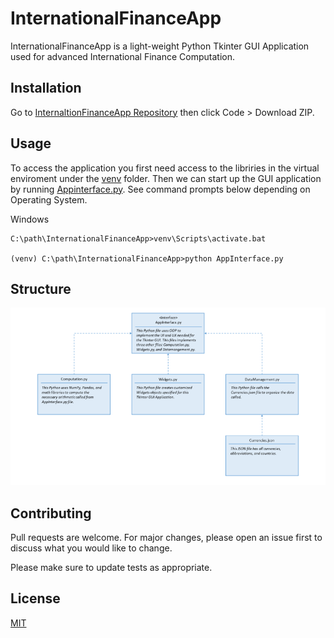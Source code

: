 # InternationalFinanceApp
InternationalFinanceApp is a light-weight Python Tkinter GUI Application used for advanced International Finance Computation.

## Installation
Go to [InternaltionFinanceApp Repository](https://github.com/matthewmyrick/InternationalFinanceApp) then click Code > Download ZIP.

## Usage
To access the application you first need access to the libriries in the virtual enviroment under the [venv](https://github.com/matthewmyrick/InternationalFinanceApp/tree/main/venv) folder. Then we can start up the GUI application by running [Appinterface.py](https://github.com/matthewmyrick/InternationalFinanceApp/blob/main/AppInterface.py). See command prompts below depending on Operating System.

Windows
```
C:\path\InternationalFinanceApp>venv\Scripts\activate.bat

(venv) C:\path\InternationalFinanceApp>python AppInterface.py
```

## Structure
![IFAStructure](https://github.com/matthewmyrick/InternationalFinanceApp/blob/main/images/IFAStructure.png)

## Contributing
Pull requests are welcome. For major changes, please open an issue first to discuss what you would like to change.

Please make sure to update tests as appropriate.

## License
[MIT](https://choosealicense.com/licenses/mit/)
